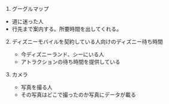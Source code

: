 1. グーグルマップ
  * 道に迷った人
  * 行先まで案内する。所要時間を出してくれる。

2. ディズニーモバイルを契約している人向けのディズニー待ち時間
   * 今ディズニーランド、シーにいる人
   * アトラクションの待ち時間を提供している
   
3. カメラ　
   * 写真を撮る人
   * その写真はどこで撮ったのか写真にデータが載る
